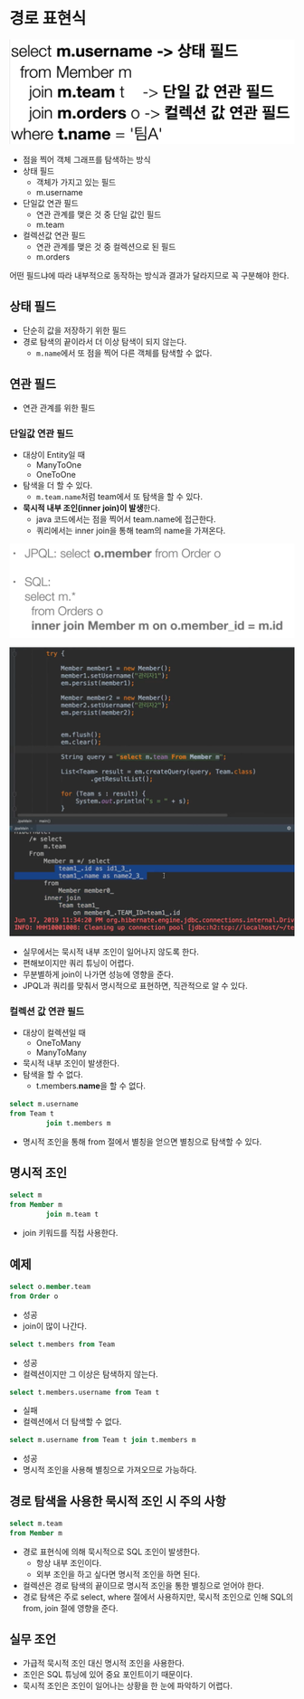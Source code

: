 # 경로 표현식

![](../../.gitbook/assets/kimyounghan-orm-jpa/11/screenshot%202021-05-23%20오후%201.29.36.png)

- 점을 찍어 객체 그래프를 탐색하는 방식
- 상태 필드
    - 객체가 가지고 있는 필드
    - m.username
- 단일값 연관 필드
    - 연관 관계를 맺은 것 중 단일 값인 필드
    - m.team
- 컬렉션값 연관 필드
    - 연관 관계를 맺은 것 중 컬렉션으로 된 필드
    - m.orders

어떤 필드냐에 따라 내부적으로 동작하는 방식과 결과가 달라지므로 꼭 구분해야 한다.

## 상태 필드

- 단순히 값을 저장하기 위한 필드
- 경로 탐색의 끝이라서 더 이상 탐색이 되지 않는다.
    - `m.name`에서 또 점을 찍어 다른 객체를 탐색할 수 없다.

## 연관 필드

- 연관 관계를 위한 필드

### 단일값 연관 필드

- 대상이 Entity일 때
    - ManyToOne
    - OneToOne
- 탐색을 더 할 수 있다.
    - `m.team.name`처럼 team에서 또 탐색을 할 수 있다.
- **묵시적 내부 조인(inner join)이 발생**한다.
    - java 코드에서는 점을 찍어서 team.name에 접근한다.
    - 쿼리에서는 inner join을 통해 team의 name을 가져온다.

![](../../.gitbook/assets/kimyounghan-orm-jpa/11/screenshot%202021-05-23%20오후%201.58.53.png)

![](../../.gitbook/assets/kimyounghan-orm-jpa/11/screenshot%202021-05-23%20오후%201.49.15.png)

- 실무에서는 묵시적 내부 조인이 일어나지 않도록 한다.
- 편해보이지만 쿼리 튜닝이 어렵다.
- 무분별하게 join이 나가면 성능에 영향을 준다.
- JPQL과 쿼리를 맞춰서 명시적으로 표현하면, 직관적으로 알 수 있다.

### 컬렉션 값 연관 필드

- 대상이 컬렉션일 때
    - OneToMany
    - ManyToMany
- 묵시적 내부 조인이 발생한다.
- 탐색을 할 수 없다.
    - t.members.**name**을 할 수 없다.

```sql
select m.username
from Team t
         join t.members m
```

- 명시적 조인을 통해 from 절에서 별칭을 얻으면 별칭으로 탐색할 수 있다.

## 명시적 조인

```sql
select m
from Member m
         join m.team t
```

- join 키워드를 직접 사용한다.

## 예제

```sql
select o.member.team
from Order o
```

- 성공
- join이 많이 나간다.

```sql
select t.members from Team
```

- 성공
- 컬렉션이지만 그 이상은 탐색하지 않는다.

```sql
select t.members.username from Team t
```

- 실패
- 컬렉션에서 더 탐색할 수 없다.

```sql
select m.username from Team t join t.members m
```

- 성공
- 명시적 조인을 사용해 별칭으로 가져오므로 가능하다.

## 경로 탐색을 사용한 묵시적 조인 시 주의 사항

```sql
select m.team
from Member m
```

- 경로 표현식에 의해 묵시적으로 SQL 조인이 발생한다.
    - 항상 내부 조인이다.
    - 외부 조인을 하고 싶다면 명시적 조인을 하면 된다.
- 컬렉션은 경로 탐색의 끝이므로 명시적 조인을 통한 별칭으로 얻어야 한다.
- 경로 탐색은 주로 select, where 절에서 사용하지만, 묵시적 조인으로 인해 SQL의 from, join 절에 영향을 준다.

## 실무 조언

- 가급적 묵시적 조인 대신 명시적 조인을 사용한다.
- 조인은 SQL 튜닝에 있어 중요 포인트이기 때문이다.
- 묵시적 조인은 조인이 일어나는 상황을 한 눈에 파악하기 어렵다.